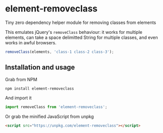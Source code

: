 # element-removeclass

Tiny zero dependency helper module for removing classes from elements

This emulates jQuery's `removeClass` behaviour: it works for multiple elements, can take a space delimitted String for multiple classes, and even works in awful browsers.

```javascript
removeClass(elements, 'class-1 class-2 class-3');
```

## Installation and usage

Grab from NPM

```
npm install element-removeclass
```

And import it

```javascript
import removeClass from 'element-removeclass';
```

Or grab the minified JavaScript from unpkg

```html
<script src="https://unpkg.com/element-removeclass"></script>
```
